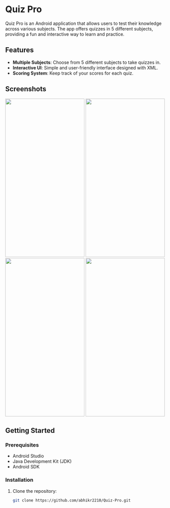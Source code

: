 # Quiz Pro

Quiz Pro is an Android application that allows users to test their knowledge across various subjects. The app offers quizzes in 5 different subjects, providing a fun and interactive way to learn and practice.

## Features

- **Multiple Subjects**: Choose from 5 different subjects to take quizzes in.
- **Interactive UI**: Simple and user-friendly interface designed with XML.
- **Scoring System**: Keep track of your scores for each quiz.

## Screenshots

 <img src="https://github.com/abhikr2210/Quiz-Pro/assets/102261519/24179b78-1e85-46ab-9e7c-e463596ea8d2" width="250" height="500"> <img src="https://github.com/abhikr2210/Quiz-Pro/assets/102261519/1c2588cb-2d8a-4a1f-8c20-cad48621fdba" width="250" height="500"><img src="https://github.com/abhikr2210/Quiz-Pro/assets/102261519/fbe2688d-61d3-45ba-8cd7-5945454c5eea" width="250" height="500"> <img src="https://github.com/abhikr2210/Quiz-Pro/assets/102261519/4ed7328d-0e7b-4bba-ab1b-1249582515b4" width="250" height="500">

## Getting Started

### Prerequisites

- Android Studio
- Java Development Kit (JDK)
- Android SDK

### Installation

1. Clone the repository:
   ```bash
   git clone https://github.com/abhikr2210/Quiz-Pro.git
